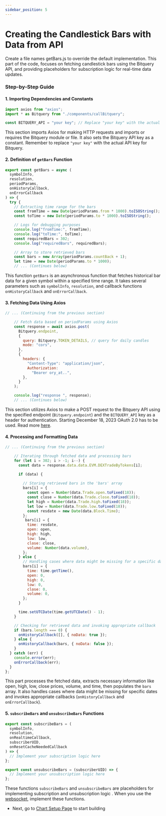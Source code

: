 ```yaml
---
sidebar_position: 5
---
```


# Creating the Candlestick Bars with Data from API

Create a file names getBars.js to override the default implementation. This part of the code, focuses on fetching candlestick bars using the Bitquery API, and providing placeholders for subscription logic for real-time data updates.


### Step-by-Step Guide

#### 1. Importing Dependencies and Constants

```javascript
import axios from "axios";
import * as Bitquery from "./components/callBitquery";

const BITQUERY_API = "your key"; // Replace "your key" with the actual API key
```

This section imports Axios for making HTTP requests and imports or requires the Bitquery module or file. It also sets the Bitquery API key as a constant. Remember to replace `"your key"` with the actual API key for Bitquery.

#### 2. Definition of `getBars` Function

```javascript
export const getBars = async (
  symbolInfo,
  resolution,
  periodParams,
  onHistoryCallback,
  onErrorCallback
) => {
  try {
    // Extracting time range for the bars
    const fromTime = new Date(periodParams.from * 1000).toISOString();
    const toTime = new Date(periodParams.to * 1000).toISOString();

    // Logs for debugging purposes
    console.log("fromTime:", fromTime);
    console.log("toTime:", toTime);
    const requiredBars = 302;
    console.log("requiredBars", requiredBars);

    // Array to store retrieved bars
    const bars = new Array(periodParams.countBack + 1);
    let time = new Date(periodParams.to * 1000);
    // ... (Continues below)
```

This function `getBars` is an asynchronous function that fetches historical bar data for a given symbol within a specified time range. It takes several parameters such as `symbolInfo`, `resolution`, and callback functions `onHistoryCallback` and `onErrorCallback`.

#### 3. Fetching Data Using Axios

```javascript
// ... (Continuing from the previous section)

    // Fetch data based on periodParams using Axios
    const response = await axios.post(
      Bitquery.endpoint,
      {
        query: Bitquery.TOKEN_DETAILS, // query for daily candles
        mode: "cors",
      },
      {
        headers: {
          "Content-Type": "application/json",
          Authorization:
            "Bearer ory_at..",
        },
      }
    );

    console.log("response ", response);
    // ... (Continues below)
```

This section utilizes Axios to make a POST request to the Bitquery API using the specified endpoint (`Bitquery.endpoint`) and the `BITQUERY_API` key as a header for authentication. Starting December 18, 2023 OAuth 2.0 has to be used. Read more [here](https://docs.bitquery.io/docs/ide/authorisation/).

#### 4. Processing and Formatting Data

```javascript
// ... (Continuing from the previous section)

    // Iterating through fetched data and processing bars
    for (let i = 302; i > -1; i--) {
      const data = response.data.data.EVM.DEXTradeByTokens[i];

      if (data) {
        
        // Storing retrieved bars in the 'bars' array
        bars[i] = {
          const open = Number(data.Trade.open.toFixed(18));
          const close = Number(data.Trade.close.toFixed(18));
          let high = Number(data.Trade.high.toFixed(18));
          let low = Number(data.Trade.low.toFixed(18));
          const resdate = new Date(data.Block.Time);
        };
         bars[i] = {
          time: resdate,
          open: open,
          high: high,
          low: low,
          close: close,
          volume: Number(data.volume),
        };
      } else {
        // Handling cases where data might be missing for a specific date
        bars[i] = {
          time: time.getTime(),
          open: 0,
          high: 0,
          low: 0,
          close: 0,
          volume: 0,
        };
      }

      time.setUTCDate(time.getUTCDate() - 1);
    }

    // Checking for retrieved data and invoking appropriate callback
    if (bars.length === 0) {
      onHistoryCallback([], { noData: true });
    } else {
      onHistoryCallback(bars, { noData: false });
    }
  } catch (err) {
    console.error(err);
    onErrorCallback(err);
  }
};
```

This part processes the fetched data, extracts necessary information like open, high, low, close prices, volume, and time, then populates the `bars` array. It also handles cases where data might be missing for specific dates and invokes appropriate callbacks (`onHistoryCallback` and `onErrorCallback`).

#### 5. `subscribeBars` and `unsubscribeBars` Functions

```javascript
export const subscribeBars = (
  symbolInfo,
  resolution,
  onRealtimeCallback,
  subscriberUID,
  onResetCacheNeededCallback
) => {
  // Implement your subscription logic here 
};

export const unsubscribeBars = (subscriberUID) => {
  // Implement your unsubscription logic here
};
```

These functions `subscribeBars` and `unsubscribeBars` are placeholders for implementing subscription and unsubscription logic . When you use the [websocket](https://docs.bitquery.io/docs/start/websocket/), implement these functions.


- Next, go to [Chart Setup Page](https://docs.bitquery.io/docs/usecases/tradingview-advanced-charts/advancedChart/) to start building
